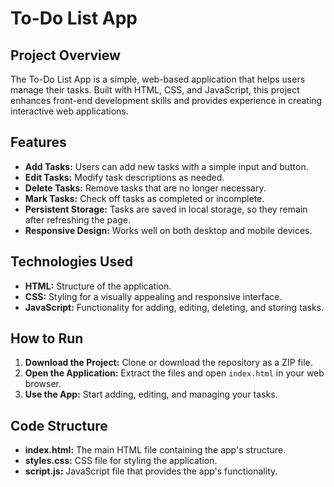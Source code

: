 # To-Do List App

## Project Overview

The To-Do List App is a simple, web-based application that helps users manage their tasks. Built with HTML, CSS, and JavaScript, this project enhances front-end development skills and provides experience in creating interactive web applications.

## Features

- **Add Tasks:** Users can add new tasks with a simple input and button.
- **Edit Tasks:** Modify task descriptions as needed.
- **Delete Tasks:** Remove tasks that are no longer necessary.
- **Mark Tasks:** Check off tasks as completed or incomplete.
- **Persistent Storage:** Tasks are saved in local storage, so they remain after refreshing the page.
- **Responsive Design:** Works well on both desktop and mobile devices.

## Technologies Used

- **HTML:** Structure of the application.
- **CSS:** Styling for a visually appealing and responsive interface.
- **JavaScript:** Functionality for adding, editing, deleting, and storing tasks.

## How to Run

1. **Download the Project:** Clone or download the repository as a ZIP file.
2. **Open the Application:** Extract the files and open `index.html` in your web browser.
3. **Use the App:** Start adding, editing, and managing your tasks.

## Code Structure

- **index.html:** The main HTML file containing the app's structure.
- **styles.css:** CSS file for styling the application.
- **script.js:** JavaScript file that provides the app's functionality.







